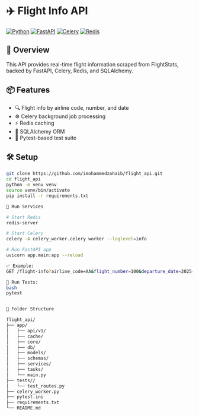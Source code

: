 # ✈️ Flight Info API

[![Python](https://img.shields.io/badge/python-3.9%2B-blue)](https://www.python.org/)
[![FastAPI](https://img.shields.io/badge/FastAPI-async%20web%20framework-green)](https://fastapi.tiangolo.com/)
[![Celery](https://img.shields.io/badge/Celery-Task%20Queue-%23E0004D)](https://docs.celeryq.dev/en/stable/)
[![Redis](https://img.shields.io/badge/Redis-Caching-red)](https://redis.io/)


## 🚀 Overview

This API provides real-time flight information scraped from FlightStats, backed by FastAPI, Celery, Redis, and SQLAlchemy.

## 📦 Features

- 🔍 Flight info by airline code, number, and date
- ⚙️ Celery background job processing
- ⚡ Redis caching
- 💾 SQLAlchemy ORM
- 🧪 Pytest-based test suite

## 🛠️ Setup

```bash
git clone https://github.com/imohammedzohaib/flight_api.git
cd flight_api
python -m venv venv
source venv/bin/activate
pip install -r requirements.txt

📡 Run Services

# Start Redis
redis-server

# Start Celery
celery -A celery_worker.celery worker --loglevel=info

# Run FastAPI app
uvicorn app.main:app --reload

✅ Example:
GET /flight-info?airline_code=AA&flight_number=100&departure_date=2025-06-25

🧪 Run Tests:
bash
pytest


📂 Folder Structure

flight_api/
├── app/
│   ├── api/v1/
│   ├── cache/
│   ├── core/
│   ├── db/
│   ├── models/
│   ├── schemas/
│   ├── services/
│   ├── tasks/
│   └── main.py
├── tests//
│   └── test_routes.py
├── celery_worker.py
├── pytest.ini
├── requirements.txt
└── README.md
